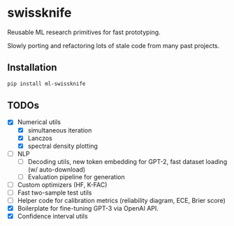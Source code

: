 # swissknife

Reusable ML research primitives for fast prototyping. 

Slowly porting and refactoring lots of stale code from many past projects.

## Installation

```bash
pip install ml-swissknife
```

## TODOs
- [x] Numerical utils
  - [x] simultaneous iteration
  - [x] Lanczos
  - [x] spectral density plotting
- [ ] NLP
  - [ ] Decoding utils, new token embedding for GPT-2, fast dataset loading (w/ auto-download)
  - [ ] Evaluation pipeline for generation
- [ ] Custom optimizers (HF, K-FAC)
- [ ] Fast two-sample test utils
- [ ] Helper code for calibration metrics (reliability diagram, ECE, Brier score)
- [x] Boilerplate for fine-tuning GPT-3 via OpenAI API.
- [x] Confidence interval utils
